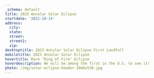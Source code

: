 ```yaml
---
_schema: default
title: 2023 Annular Solar Eclipse
startdate: '2022-10-14'
address:
  city:
  state:
  street:
  street2:
  zip:
desktoptitle: 2023 Annular Solar Eclipse First Landfall
mobiletitle: 2023 Annular Solar Eclipse
hovertitle: Rare ‘Ring of Fire’ Eclipse
hoverdescription: We will be among the first in the U.S. to see it!
photo: /img/solar-eclipse-header-2048x530.jpg
---
```

